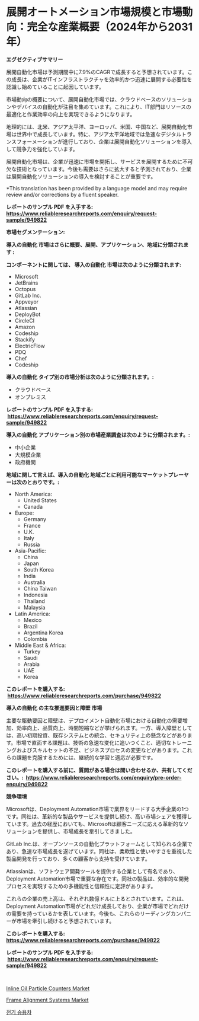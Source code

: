 <p><h1>展開オートメーション市場規模と市場動向：完全な産業概要（2024年から2031年）</h1></p><p><strong>エグゼクティブサマリー</strong></p>
<p><p>展開自動化市場は予測期間中に7.9%のCAGRで成長すると予想されています。この成長は、企業がITインフラストラクチャを効率的かつ迅速に展開する必要性を認識し始めていることに起因しています。</p><p>市場動向の概要について、展開自動化市場では、クラウドベースのソリューションやデバイスの自動化が注目を集めています。これにより、IT部門はリソースの最適化と作業効率の向上を実現できるようになります。</p><p>地理的には、北米、アジア太平洋、ヨーロッパ、米国、中国など、展開自動化市場は世界中で成長しています。特に、アジア太平洋地域では急速なデジタルトランスフォーメーションが進行しており、企業は展開自動化ソリューションを導入して競争力を強化しています。</p><p>展開自動化市場は、企業が迅速に市場を開拓し、サービスを展開するために不可欠な技術となっています。今後も需要はさらに拡大すると予測されており、企業は展開自動化ソリューションの導入を検討することが重要です。</p><p>*This translation has been provided by a language model and may require review and/or corrections by a fluent speaker.</p></p>
<p><strong>レポートのサンプル PDF を入手する: <a href="https://www.reliableresearchreports.com/enquiry/request-sample/949822">https://www.reliableresearchreports.com/enquiry/request-sample/949822</a></strong></p>
<p><strong>市場セグメンテーション:</strong></p>
<p><strong> 導入の自動化 市場はさらに概要、展開、アプリケーション、地域に分類されます :</strong></p>
<p><strong>コンポーネントに関しては、 導入の自動化 市場は次のように分類されます: &nbsp;</strong></p>
<p><ul><li>Microsoft</li><li>JetBrains</li><li>Octopus</li><li>GitLab Inc.</li><li>Appveyor</li><li>Atlassian</li><li>DeployBot</li><li>CircleCI</li><li>Amazon</li><li>Codeship</li><li>Stackify</li><li>ElectricFlow</li><li>PDQ</li><li>Chef</li><li>Codeship</li></ul></p>
<p><strong> 導入の自動化 タイプ別の市場分析は次のように分類されます。:</strong></p>
<p><ul><li>クラウドベース</li><li>オンプレミス</li></ul></p>
<p><strong>レポートのサンプル PDF を入手する: &nbsp;<a href="https://www.reliableresearchreports.com/enquiry/request-sample/949822">https://www.reliableresearchreports.com/enquiry/request-sample/949822</a></strong></p>
<p><strong> 導入の自動化 アプリケーション別の市場産業調査は次のように分類されます。:</strong></p>
<p><ul><li>中小企業</li><li>大規模企業</li><li>政府機関</li></ul></p>
<p><strong>地域に関して言えば、導入の自動化 地域ごとに利用可能なマーケットプレーヤーは次のとおりです。:</strong></p>
<p><ul>
    <li>
        North America:
        <ul>
            <li>United States</li>
            <li>Canada</li>
        </ul>
    </li>
    <li>
        Europe:
        <ul>
            <li>Germany</li>
            <li>France</li>
            <li>U.K.</li>
            <li>Italy</li>
            <li>Russia</li>
        </ul>
    </li>
    <li>
        Asia-Pacific:
        <ul>
            <li>China</li>
            <li>Japan</li>
            <li>South Korea</li>
            <li>India</li>
            <li>Australia</li>
            <li>China Taiwan</li>
            <li>Indonesia</li>
            <li>Thailand</li>
            <li>Malaysia</li>
        </ul>
    </li>
    <li>
        Latin America:
        <ul>
            <li>Mexico</li>
            <li>Brazil</li>
            <li>Argentina Korea</li>
            <li>Colombia</li>
        </ul>
    </li>
    <li>
        Middle East & Africa:
        <ul>
            <li>Turkey</li>
            <li>Saudi</li>
            <li>Arabia</li>
            <li>UAE</li>
            <li>Korea</li>
        </ul>
    </li>
    </ul></p>
<p><strong>このレポートを購入する: &nbsp;<a href="https://www.reliableresearchreports.com/purchase/949822">https://www.reliableresearchreports.com/purchase/949822</a></strong></p>
<p><strong>導入の自動化 の主な推進要因と障壁 市場</strong></p>
<p><p>主要な駆動要因と障壁は、デプロイメント自動化市場における自動化の需要増加、効率向上、品質向上、時間短縮などが挙げられます。一方、導入障壁としては、高い初期投資、既存システムとの統合、セキュリティ上の懸念などがあります。市場で直面する課題は、技術の急速な変化に追いつくこと、適切なトレーニングおよびスキルセットの不足、ビジネスプロセスの変更などがあります。これらの課題を克服するためには、継続的な学習と適応が必要です。</p></p>
<p><strong>このレポートを購入する前に、質問がある場合は問い合わせるか、共有してください。:&nbsp; <a href="https://www.reliableresearchreports.com/enquiry/pre-order-enquiry/949822">https://www.reliableresearchreports.com/enquiry/pre-order-enquiry/949822</a></strong></p>
<p><strong>競争環境</strong></p>
<p><p>Microsoftは、Deployment Automation市場で業界をリードする大手企業の1つです。同社は、革新的な製品やサービスを提供し続け、高い市場シェアを獲得しています。過去の経歴においても、Microsoftは顧客ニーズに応える革新的なソリューションを提供し、市場成長を牽引してきました。</p><p>GitLab Inc.は、オープンソースの自動化プラットフォームとして知られる企業であり、急速な市場成長を遂げています。同社は、柔軟性と使いやすさを重視した製品開発を行っており、多くの顧客から支持を受けています。</p><p>Atlassianは、ソフトウェア開発ツールを提供する企業として有名であり、Deployment Automation市場で重要な存在です。同社の製品は、効率的な開発プロセスを実現するための多機能性と信頼性に定評があります。</p><p>これらの企業の売上高は、それぞれ数億ドルに上るとされています。これは、Deployment Automation市場がどれだけ成長しており、企業が市場でどれだけの需要を持っているかを表しています。今後も、これらのリーディングカンパニーが市場を牽引し続けると予想されています。</p></p>
<p><strong>このレポートを購入する: &nbsp; <a href="https://www.reliableresearchreports.com/purchase/949822">https://www.reliableresearchreports.com/purchase/949822</a></strong></p>
<p><strong>レポートのサンプル PDF を入手する: &nbsp;<a href="https://www.reliableresearchreports.com/enquiry/request-sample/949822">https://www.reliableresearchreports.com/enquiry/request-sample/949822</a></strong><strong></strong></p>
<p>&nbsp;</p>
<p><p><a href="https://www.linkedin.com/pulse/global-inline-oil-particle-counters-market-types-applications-vrtrc?trackingId=%2B3Mw7%2B6tmYekigGzqs8oWA%3D%3D">Inline Oil Particle Counters Market</a></p><p><a href="https://www.linkedin.com/pulse/frame-alignment-systems-market-analysis-examines-its-scope-65vuc?trackingId=7iKsRHg6gQfoc5LL5sSFjA%3D%3D">Frame Alignment Systems Market</a></p><p><a href="https://github.com/iansanftyord09878/Market-Research-Report-List-1/blob/main/58676098590.md">전기 승용차</a></p></p>